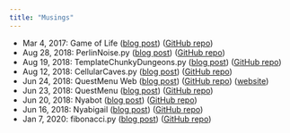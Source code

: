 ```yaml
---
title: "Musings"
---
```


- Mar 4, 2017: Game of Life ([blog post](https://nmmarzano.github.io/musings/2017/04/03/gameoflife.html)) ([GitHub repo](https://github.com/nmmarzano/python-gameoflife))
- Aug 28, 2018: PerlinNoise.py ([blog post](https://nmmarzano.github.io/musings/2018/08/28/perlinnoise.html)) ([GitHub repo](https://github.com/nmmarzano/PerlinNoise.py))
- Aug 19, 2018: TemplateChunkyDungeons.py ([blog post](https://nmmarzano.github.io/musings/2018/08/19/templatechunkydungeons.html)) ([GitHub repo](https://github.com/nmmarzano/TemplateChunkyDungeons.py))
- Aug 12, 2018: CellularCaves.py ([blog post](https://nmmarzano.github.io/musings/2018/08/12/cellularcaves.html)) ([GitHub repo](https://github.com/nmmarzano/CellularCaves.py))
- Jun 24, 2018: QuestMenu Web ([blog post](https://nmmarzano.github.io/musings/2018/06/24/questmenuweb.html)) ([GitHub repo](https://github.com/nmmarzano/QuestMenuWeb)) ([website](https://nmmarzano.github.io/QuestMenuWeb/))
- Jun 23, 2018: QuestMenu ([blog post](https://nmmarzano.github.io/musings/2018/06/23/questmenu.html)) ([GitHub repo](https://github.com/nmmarzano/QuestMenu))
- Jun 20, 2018: Nyabot ([blog post](https://nmmarzano.github.io/musings/2018/06/20/nyabot.html)) ([GitHub repo](https://github.com/nmmarzano/nyabot))
- Jun 16, 2018: Nyabigail ([blog post](https://nmmarzano.github.io/musings/2018/06/16/nyabigail.html)) ([GitHub repo](https://github.com/nmmarzano/nyabigail))
- Jan 7, 2020: fibonacci.py ([blog post](https://nmmarzano.github.io/musings/2020/01/07/fibonaccipy.html)) ([GitHub repo](https://github.com/nmmarzano/fibonacci.py))
